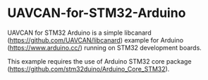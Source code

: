 # UAVCAN-for-STM32-Arduino

UAVCAN for STM32 Arduino is a simple libcanard (https://github.com/UAVCAN/libcanard) example for Arduino (https://www.arduino.cc/) running on STM32 development boards.

This example requires the use of Arduino STM32 core package (https://github.com/stm32duino/Arduino_Core_STM32).  
